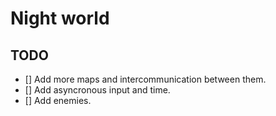 # Night world

## TODO
- [] Add more maps and intercommunication between them.
- [] Add asyncronous input and time.
- [] Add enemies.
